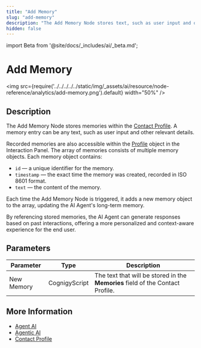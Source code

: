 ```yaml
---
title: "Add Memory"
slug: "add-memory"
description: "The Add Memory Node stores text, such as user input and other relevant details, within the Contact Profile."
hidden: false
---
```


import Beta from '@site/docs/_includes/ai/_beta.md';

# Add Memory

<img src={require('../../../../../static/img/_assets/ai/resource/node-reference/analytics/add-memory.png').default} width="50%" />

## Description

<Beta />

The Add Memory Node stores memories within the [Contact Profile](../../../analyze/contact-profiles.md).
A memory entry can be any text, such as user input and other relevant details.

Recorded memories are also accessible within the [Profile](../../../test/interaction-panel/profile.md) object in the Interaction Panel.
The array of memories consists of multiple memory objects.
Each memory object contains:

- `id` — a unique identifier for the memory.
- `timestamp` — the exact time the memory was created, recorded in ISO 8601 format.
- `text` — the content of the memory.

Each time the Add Memory Node is triggered, it adds a new memory object to the array, updating the AI Agent's long-term memory.

By referencing stored memories, the AI Agent can generate responses based on past interactions, offering a more personalized and context-aware experience for the end user.

## Parameters

| Parameter  | Type          | Description                                                                    |
|------------|---------------|--------------------------------------------------------------------------------|
| New Memory | CognigyScript | The text that will be stored in the **Memories** field of the Contact Profile. |

## More Information

- [Agent AI](../ai//ai-agent.md)
- [Agentic AI](../../../empower/agentic-ai/overview.md)
- [Contact Profile](../../../analyze/contact-profiles.md)
